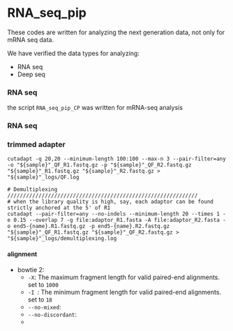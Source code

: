 # RNA_seq_pip

These codes are written for analyzing the next generation data, not only for mRNA seq data.

We have verified the data types for analyzing: 
* RNA seq
* Deep seq

### RNA seq
the script `RNA_seq_pip_CP` was written for mRNA-seq analysis





### RNA seq



### trimmed adapter



```shell
cutadapt -q 20,20 --minimum-length 100:100 --max-n 3 --pair-filter=any -o "${sample}"_QF_R1.fastq.gz -p "${sample}"_QF_R2.fastq.gz "${sample}"_R1.fastq.gz "${sample}"_R2.fastq.gz > "${sample}"_logs/QF.log

# Demultiplexing /////////////////////////////////////////////////////////////
# when the library quality is high, say, each adaptor can be found strictly anchored at the 5' of R1
cutadapt --pair-filter=any --no-indels --minimum-length 20 --times 1 -e 0.15 --overlap 7 -g file:adaptor_R1.fasta -A file:adaptor_R2.fasta -o end5-{name}.R1.fastq.gz -p end5-{name}.R2.fastq.gz "${sample}"_QF_R1.fastq.gz "${sample}"_QF_R2.fastq.gz > "${sample}"_logs/demultiplexing.log

```



#### alignment

* bowtie 2:
  * `-X`: The maximum fragment length for valid paired-end alignments. set to `1000`
  * `-I `: The minimum fragment length for valid paired-end alignments. set to `18`
  * `--no-mixed`: 
  * `--no-discordant`:  
  * 

